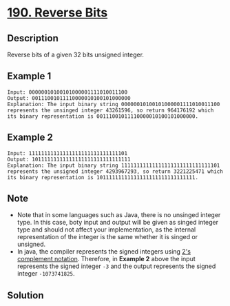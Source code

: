 # [190. Reverse Bits](https://leetcode.com/problems/reverse-bits/)

## Description

Reverse bits of a given 32 bits unsigned integer.

## Example 1

```example
Input: 00000010100101000001111010011100
Output: 00111001011110000010100101000000
Explanation: The input binary string 00000010100101000001111010011100 represents the unsinged integer 43261596, so return 964176192 which its binary representation is 00111001011110000010100101000000.
```

## Example 2

```example
Input: 11111111111111111111111111111101
Output: 10111111111111111111111111111111
Explanation: The input binary string 11111111111111111111111111111101 represents the unsigned integer 4293967293, so return 3221225471 which its binary representation is 10111111111111111111111111111111.
```

## Note

- Note that in some languages such as Java, there is no unsinged integer type. In this case, boty input and output will be given as singed integer type and should not affect your implementation, as the internal representation of the integer is the same whether it is singed or unsigned.
- In java, the compiler represents the signed integers using [2's complement notation](https://en.wikipedia.org/wiki/Two%27s_complement). Therefore, in **Example 2** above the input represents the signed integer `-3` and the output represents the signed integer `-1073741825`.

## Solution

```javascript

```
